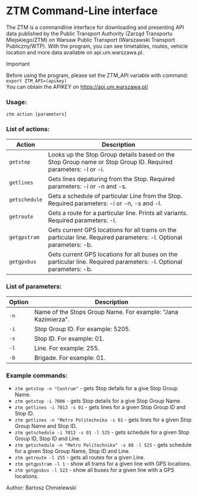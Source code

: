 # ZTM Command-Line interface
The ZTM is a commandline interface for downloading and presenting API data published by the Public Transport Authority (Zarząd Transportu Miejskiego/ZTM) on Warsaw Public Transport (Warszawski Transport Publiczny/WTP). With the program, you can see timetables, routes, vehicle location and more data available on api.um.warszawa.pl. 


> [!IMPORTANT]
> Before using the program, please set the ZTM_API variable with command: `export ZTM_API=(apikey)`  
> You can obtain the APIKEY on https://api.um.warszawa.pl/

### Usage:
`ztm action [parameters]`

### List of actions:
| Action | Description |
| --- | --- |
| `getstop` | Looks up the Stop Group details based on the Stop Group name or Stop Group ID. Required parameters: -l or -i. |
| `getlines` | Gets lines depaturing from the Stop. Required parameters: -i or -n and -s. |
| `getschedule` | Gets a schedule of particular Line from the Stop. Required parameters: -i or -n, -s and -l. |
| `getroute` | Gets a route for a particular line. Prints all variants. Required parameters: -l.|
| `getgpstram` | Gets current GPS locations for all trams on the particular line. Required parameters: -l. Optional parameters: -b. |
| `getgpsbus` | Gets current GPS locations for all buses on the particular line. Required parameters: -l. Optional parameters: -b. |

### List of parameters:  
| Option | Description |
| --- | --- |
| `-n` | Name of the Stops Group Name. For example: "Jana Kazimierza". |
| `-i` | Stop Group ID. For example: 5205. |
| `-s` | Stop ID. For example: 01. |
| `-l` | Line. For example: 255. |
| `-b` | Brigade. For example: 01. |

### Example commands:

 - `ztm getstop -n "Centrum"` - gets Stop defails for a give Stop Group Name. 
 - `ztm getstop -i 7006` - gets Stop details for a give Stop Group Name. 
 - `ztm getlines -i 7013 -s 01` - gets lines for a given Stop Group ID and Stop ID. 
 - `ztm getlines -n "Metro Politechnika -s 01` - gets lines for a given Stop Group Name and Stop ID. 
 - `ztm getschedule -i 7013 -s 01 -l 525` - gets schedule for a given Stop Group ID, Stop ID and Line.
 - `ztm getschedule -n "Metro Politechnika" -s 08 -l 525` - gets schedule for a given Stop Group Name, Stop ID and Line.
 - `ztm getroute -l 255` - gets all routes for a given Line.
 - `ztm getgpstram -l 1` - show all trams for a given line with GPS locations. 
 - `ztm getgpsbus -l 523` - show all buses for a given line with a GPS locations.

Author: Bartosz Chmielewski 
